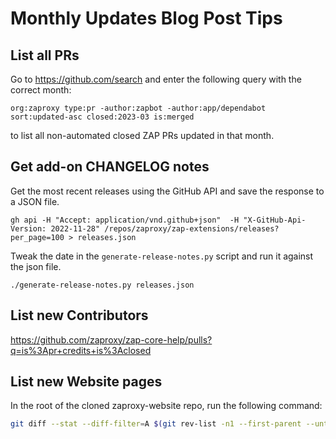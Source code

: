 # Monthly Updates Blog Post Tips

## List all PRs
Go to https://github.com/search and enter the following query with the correct month:

```
org:zaproxy type:pr -author:zapbot -author:app/dependabot sort:updated-asc closed:2023-03 is:merged
```

to list all non-automated closed ZAP PRs updated in that month.

## Get add-on CHANGELOG notes

Get the most recent releases using the GitHub API and save the response to a JSON file.

```shell
gh api -H "Accept: application/vnd.github+json"  -H "X-GitHub-Api-Version: 2022-11-28" /repos/zaproxy/zap-extensions/releases?per_page=100 > releases.json
```

Tweak the date in the `generate-release-notes.py` script and run it against the json file.

```shell
./generate-release-notes.py releases.json
```

## List new Contributors

https://github.com/zaproxy/zap-core-help/pulls?q=is%3Apr+credits+is%3Aclosed

## List new Website pages

In the root of the cloned zaproxy-website repo, run the following command:

```bash
git diff --stat --diff-filter=A $(git rev-list -n1 --first-parent --until="1.month.ago" HEAD) | grep -E "(md|html)"
```
